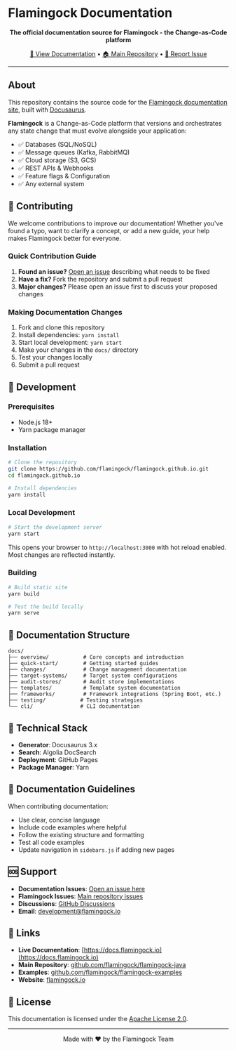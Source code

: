 # Flamingock Documentation

<p align="center">
  <strong>The official documentation source for Flamingock - the Change-as-Code platform</strong>
</p>

<p align="center">
  <a href="https://docs.flamingock.io">📖 View Documentation</a> •
  <a href="https://github.com/flamingock/flamingock-java">🏠 Main Repository</a> •
  <a href="https://github.com/flamingock/flamingock.github.io/issues">🐛 Report Issue</a>
</p>

---

## About

This repository contains the source code for the [Flamingock documentation site](https://docs.flamingock.io), built with [Docusaurus](https://docusaurus.io/).

**Flamingock** is a Change-as-Code platform that versions and orchestrates any state change that must evolve alongside your application:
- ✅ Databases (SQL/NoSQL)
- ✅ Message queues (Kafka, RabbitMQ)
- ✅ Cloud storage (S3, GCS)
- ✅ REST APIs & Webhooks
- ✅ Feature flags & Configuration
- ✅ Any external system

## 🤝 Contributing

We welcome contributions to improve our documentation! Whether you've found a typo, want to clarify a concept, or add a new guide, your help makes Flamingock better for everyone.

### Quick Contribution Guide

1. **Found an issue?** [Open an issue](https://github.com/flamingock/flamingock.github.io/issues/new) describing what needs to be fixed
2. **Have a fix?** Fork the repository and submit a pull request
3. **Major changes?** Please open an issue first to discuss your proposed changes

### Making Documentation Changes

1. Fork and clone this repository
2. Install dependencies: `yarn install`
3. Start local development: `yarn start`
4. Make your changes in the `docs/` directory
5. Test your changes locally
6. Submit a pull request

## 🚀 Development

### Prerequisites

- Node.js 18+
- Yarn package manager

### Installation

```bash
# Clone the repository
git clone https://github.com/flamingock/flamingock.github.io.git
cd flamingock.github.io

# Install dependencies
yarn install
```

### Local Development

```bash
# Start the development server
yarn start
```

This opens your browser to `http://localhost:3000` with hot reload enabled. Most changes are reflected instantly.

### Building

```bash
# Build static site
yarn build

# Test the build locally
yarn serve
```

## 📁 Documentation Structure

```
docs/
├── overview/           # Core concepts and introduction
├── quick-start/        # Getting started guides
├── changes/            # Change management documentation
├── target-systems/     # Target system configurations
├── audit-stores/       # Audit store implementations
├── templates/          # Template system documentation
├── frameworks/         # Framework integrations (Spring Boot, etc.)
├── testing/           # Testing strategies
└── cli/               # CLI documentation
```

## 🔧 Technical Stack

- **Generator**: Docusaurus 3.x
- **Search**: Algolia DocSearch
- **Deployment**: GitHub Pages
- **Package Manager**: Yarn

## 📝 Documentation Guidelines

When contributing documentation:

- Use clear, concise language
- Include code examples where helpful
- Follow the existing structure and formatting
- Test all code examples
- Update navigation in `sidebars.js` if adding new pages

## 🆘 Support

- **Documentation Issues**: [Open an issue here](https://github.com/flamingock/flamingock.github.io/issues)
- **Flamingock Issues**: [Main repository issues](https://github.com/flamingock/flamingock-java/issues)
- **Discussions**: [GitHub Discussions](https://github.com/flamingock/flamingock-java/discussions)
- **Email**: development@flamingock.io

## 🔗 Links

- **Live Documentation**: [https://docs.flamingock.io](https://docs.flamingock.io)
- **Main Repository**: [github.com/flamingock/flamingock-java](https://github.com/flamingock/flamingock-java)
- **Examples**: [github.com/flamingock/flamingock-examples](https://github.com/flamingock/flamingock-examples)
- **Website**: [flamingock.io](https://flamingock.io)

## 📄 License

This documentation is licensed under the [Apache License 2.0](LICENSE).

---

<p align="center">
  Made with ❤️ by the Flamingock Team
</p>